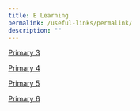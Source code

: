 ```yaml
---
title: E Learning
permalink: /useful-links/permalink/
description: ""
---
```

[Primary 3](/files/p3_%20e-learning%20lesson%20plans%20(26%20april%202023).pdf)

[Primary 4](/files/p4_%20e-learning%20lesson%20plans%20(26%20april%202023).pdf)

[Primary 5](/files/p5_%20e-learning%20lesson%20plans%20(26%20april%202023).pdf)

[Primary 6](/files/p6_%20e-learning%20lesson%20plans%20(26%20april%202023).pdf)